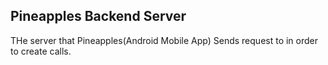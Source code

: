 ## Pineapples Backend Server
THe server that Pineapples(Android Mobile App) Sends request to in order to create calls.
